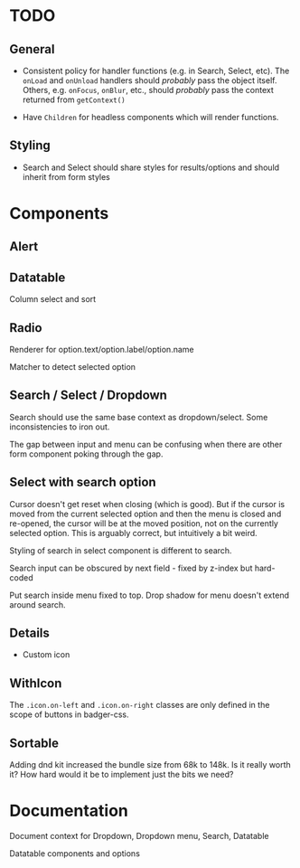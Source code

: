 # TODO

## General

* Consistent policy for handler functions (e.g. in Search, Select, etc).
The `onLoad` and `onUnload` handlers should *probably* pass the object
itself.  Others, e.g. `onFocus`, `onBlur`, etc., should *probably* pass
the context returned from `getContext()`

* Have `Children` for headless components which will render functions.

## Styling

* Search and Select should share styles for results/options and should inherit
from form styles

# Components

## Alert

## Datatable

Column select and sort

## Radio

Renderer for option.text/option.label/option.name

Matcher to detect selected option

## Search / Select / Dropdown

Search should use the same base context as dropdown/select.
Some inconsistencies to iron out.

The gap between input and menu can be confusing when there are other form
component poking through the gap.

## Select with search option

Cursor doesn't get reset when closing (which is good). But if the cursor is
moved from the current selected option and then the menu is closed and
re-opened, the cursor will be at the moved position, not on the currently
selected option.  This is arguably correct, but intuitively a bit weird.

Styling of search in select component is different to search.

Search input can be obscured by next field - fixed by z-index but hard-coded

Put search inside menu fixed to top.  Drop shadow for menu doesn't extend
around search.


## Details

* Custom icon

## WithIcon

The `.icon.on-left` and `.icon.on-right` classes are only defined in the
scope of buttons in badger-css.

## Sortable

Adding dnd kit increased the bundle size from 68k to 148k.  Is it really
worth it?  How hard would it be to implement just the bits we need?

# Documentation

Document context for Dropdown, Dropdown menu, Search, Datatable

Datatable components and options